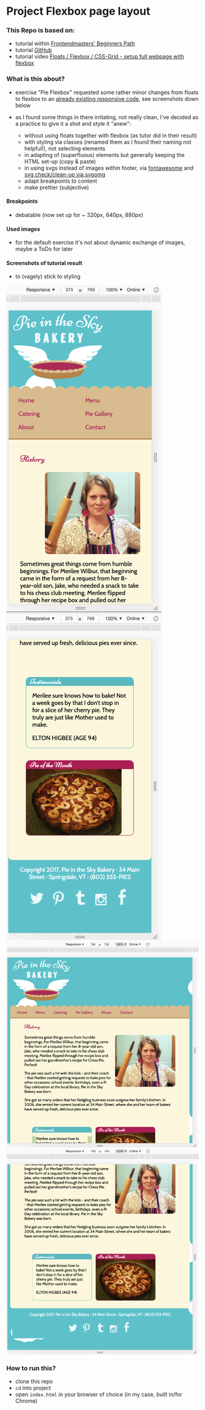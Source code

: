 # Project Flexbox page layout

### This Repo is based on:

- tutorial within [Frontendmasters' Beginners Path](https://frontendmasters.com/learn/beginner/)
- tutorial [GitHub](https://github.com/jen4web/fem-layout)
- tutorial video [Floats / Flexbox / CSS-Grid - setup full webpage with flexbox](https://frontendmasters.com/courses/css-grids-flexbox/flexbox-exercise-2-setup-full-webpage-layout/)

### What is this about?

- exercise "Pie Flexbox" requested some rather minor changes from floats to flexbox to an [already existing responsive code](https://github.com/jen4web/fem-layout/tree/master/day-1-flexbox/4-pie-flexbox), see screenshots down below
- as I found some things in there irritating, not really clean, I've decided as a practice to give it a shot and style it "anew":

  - without using floats together with flexbox (as tutor did in their result)
  - with styling via classes (renamed them as I found their naming not helpful!), not selecting elements
  - in adapting of (superfluous) elements but generally keeping the HTML set-up (copy & paste)
  - in using svgs instead of images within footer, via [fontawesome](https://fontawesome.com/icons?d=gallery&m=free) and [svg check/clean-up via svgomg](https://jakearchibald.github.io/svgomg/)
  - adapt breakpoints to content
  - make prettier (subjective)

#### Breakpoints

- debatable (now set up for ~ 320px, 640px, 880px)

#### Used images

- for the default exercise it's not about dynamic exchange of images, maybe a ToDo for later

#### Screenshots of tutorial result

- to (vagely) stick to styling

![375](screenshots/01-mobile-375.png)
![375](screenshots/02-mobile-375.png)
![768](screenshots/03-768.png)
![768](screenshots/04-768.png)

### How to run this?

- clone this repo
- `cd` into project
- open `index.html` in your browser of choice (in my case, built in/for Chrome)

